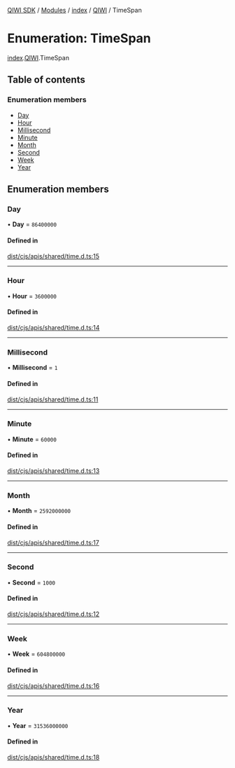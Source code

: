 [QIWI SDK](../README.md) / [Modules](../modules.md) / [index](../modules/index.md) / [QIWI](../modules/index.QIWI.md) / TimeSpan

# Enumeration: TimeSpan

[index](../modules/index.md).[QIWI](../modules/index.QIWI.md).TimeSpan

## Table of contents

### Enumeration members

- [Day](index.QIWI.TimeSpan.md#day)
- [Hour](index.QIWI.TimeSpan.md#hour)
- [Millisecond](index.QIWI.TimeSpan.md#millisecond)
- [Minute](index.QIWI.TimeSpan.md#minute)
- [Month](index.QIWI.TimeSpan.md#month)
- [Second](index.QIWI.TimeSpan.md#second)
- [Week](index.QIWI.TimeSpan.md#week)
- [Year](index.QIWI.TimeSpan.md#year)

## Enumeration members

### Day

• **Day** = `86400000`

#### Defined in

[dist/cjs/apis/shared/time.d.ts:15](https://github.com/AlexXanderGrib/node-qiwi-sdk/blob/87e5174/dist/cjs/apis/shared/time.d.ts#L15)

___

### Hour

• **Hour** = `3600000`

#### Defined in

[dist/cjs/apis/shared/time.d.ts:14](https://github.com/AlexXanderGrib/node-qiwi-sdk/blob/87e5174/dist/cjs/apis/shared/time.d.ts#L14)

___

### Millisecond

• **Millisecond** = `1`

#### Defined in

[dist/cjs/apis/shared/time.d.ts:11](https://github.com/AlexXanderGrib/node-qiwi-sdk/blob/87e5174/dist/cjs/apis/shared/time.d.ts#L11)

___

### Minute

• **Minute** = `60000`

#### Defined in

[dist/cjs/apis/shared/time.d.ts:13](https://github.com/AlexXanderGrib/node-qiwi-sdk/blob/87e5174/dist/cjs/apis/shared/time.d.ts#L13)

___

### Month

• **Month** = `2592000000`

#### Defined in

[dist/cjs/apis/shared/time.d.ts:17](https://github.com/AlexXanderGrib/node-qiwi-sdk/blob/87e5174/dist/cjs/apis/shared/time.d.ts#L17)

___

### Second

• **Second** = `1000`

#### Defined in

[dist/cjs/apis/shared/time.d.ts:12](https://github.com/AlexXanderGrib/node-qiwi-sdk/blob/87e5174/dist/cjs/apis/shared/time.d.ts#L12)

___

### Week

• **Week** = `604800000`

#### Defined in

[dist/cjs/apis/shared/time.d.ts:16](https://github.com/AlexXanderGrib/node-qiwi-sdk/blob/87e5174/dist/cjs/apis/shared/time.d.ts#L16)

___

### Year

• **Year** = `31536000000`

#### Defined in

[dist/cjs/apis/shared/time.d.ts:18](https://github.com/AlexXanderGrib/node-qiwi-sdk/blob/87e5174/dist/cjs/apis/shared/time.d.ts#L18)
